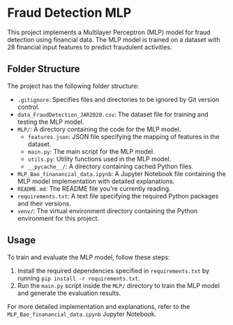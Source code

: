 # Fraud Detection MLP

This project implements a Multilayer Perceptron (MLP) model for fraud detection using financial data. The MLP model is trained on a dataset with 28 financial input features to predict fraudulent activities.

## Folder Structure

The project has the following folder structure:

- `.gitignore`: Specifies files and directories to be ignored by Git version control.
- `data_FraudDetection_JAR2020.csv`: The dataset file for training and testing the MLP model.
- `MLP/`: A directory containing the code for the MLP model.
  - `features.json`: JSON file specifying the mapping of features in the dataset.
  - `main.py`: The main script for the MLP model.
  - `utils.py`: Utility functions used in the MLP model.
  - `__pycache__/`: A directory containing cached Python files.
- `MLP_Bao_finanancial_data.ipynb`: A Jupyter Notebook file containing the MLP model implementation with detailed explanations.
- `README.md`: The README file you're currently reading.
- `requirements.txt`: A text file specifying the required Python packages and their versions.
- `venv/`: The virtual environment directory containing the Python environment for this project.

## Usage

To train and evaluate the MLP model, follow these steps:

1. Install the required dependencies specified in `requirements.txt` by running `pip install -r requirements.txt`.
2. Run the `main.py` script inside the `MLP/` directory to train the MLP model and generate the evaluation results.

For more detailed implementation and explanations, refer to the `MLP_Bao_finanancial_data.ipynb` Jupyter Notebook.


